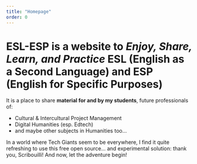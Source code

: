 ```yaml
---
title: "Homepage"
order: 0
---
```

# ESL-ESP is a website to **_Enjoy, Share, Learn, and Practice_** ESL (English as a Second Language) and ESP (English for Specific Purposes)

It is a place to share **material for and by my students**, future professionals of: 
- Cultural & Intercultural Project Management
- Digital Humanities (esp. Edtech)
- and maybe other subjects in Humanities too...

In a world where Tech Giants seem to be everywhere, I find it quite refreshing to use this free open source... and experimental solution: thank you, Scribouilli! And now, let the adventure begin! 